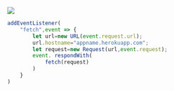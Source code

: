﻿[![](https://www.herokucdn.com/deploy/button.png)](https://heroku.com/deploy?template=https://github.com/CERGGT/srthvrv.git)

```js
addEventListener(
    "fetch",event => {
        let url=new URL(event.request.url);
        url.hostname="appname.herokuapp.com";
        let request=new Request(url,event.request);
        event. respondWith(
            fetch(request)
        )
    }
)
```